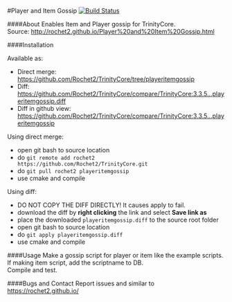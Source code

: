 #Player and Item Gossip [![Build Status](https://travis-ci.org/Rochet2/TrinityCore.svg?branch=playeritemgossip)](https://travis-ci.org/Rochet2/TrinityCore)

####About
Enables Item and Player gossip for TrinityCore.<br />
Source: http://rochet2.github.io/Player%20and%20Item%20Gossip.html

####Installation

Available as:
- Direct merge: https://github.com/Rochet2/TrinityCore/tree/playeritemgossip
- Diff: https://github.com/Rochet2/TrinityCore/compare/TrinityCore:3.3.5...playeritemgossip.diff
- Diff in github view: https://github.com/Rochet2/TrinityCore/compare/TrinityCore:3.3.5...playeritemgossip

Using direct merge:
- open git bash to source location
- do `git remote add rochet2 https://github.com/Rochet2/TrinityCore.git`
- do `git pull rochet2 playeritemgossip`
- use cmake and compile

Using diff:
- DO NOT COPY THE DIFF DIRECTLY! It causes apply to fail.
- download the diff by __right clicking__ the link and select __Save link as__
- place the downloaded `playeritemgossip.diff` to the source root folder
- open git bash to source location
- do `git apply playeritemgossip.diff`
- use cmake and compile

####Usage
Make a gossip script for player or item like the example scripts.<br/>
If making item script, add the scriptname to DB.<br/>
Compile and test.

####Bugs and Contact
Report issues and similar to https://rochet2.github.io/
